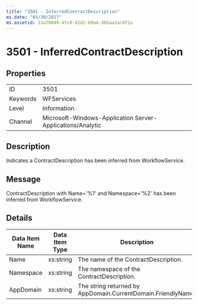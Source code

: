 ```yaml
---
title: "3501 - InferredContractDescription"
ms.date: "03/30/2017"
ms.assetid: 21a70849-4fc0-41d2-b9a4-db5aa2acdf1a
---
```

# 3501 - InferredContractDescription

## Properties  
  
|||  
|-|-|  
|ID|3501|  
|Keywords|WFServices|  
|Level|Information|  
|Channel|Microsoft-Windows-Application Server-Applications/Analytic|  
  
## Description  

 Indicates a ContractDescription has been inferred from WorkflowService.  
  
## Message  

 ContractDescription with Name='%1' and Namespace='%2' has been inferred from WorkflowService.  
  
## Details  
  
|Data Item Name|Data Item Type|Description|  
|--------------------|--------------------|-----------------|  
|Name|xs:string|The name of the ContractDescription.|  
|Namespace|xs:string|The namespace of the ContractDescription.|  
|AppDomain|xs:string|The string returned by AppDomain.CurrentDomain.FriendlyName.|

